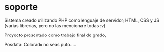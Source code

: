 # soporte

Sistema creado utilizando PHP como lenguaje de servidor; HTML, CSS y JS (varias librerías, pero no las mencionare todas :v)

Proyecto presentado como trabajo final de grado,

Posdata: Colorado no seas puto.....
